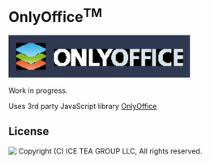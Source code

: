 OnlyOffice<sup>TM</sup>
====

<img src="../Support/Images/OnlyOffice.png" width="358">

Work in progress.

Uses 3rd party JavaScript library [OnlyOffice](http://www.onlyoffice.com)

License
-------
<img src="http://iceteagroup.com/wp-content/uploads/2017/01/Square-64x64-trasp.png" height="20" align="top"> Copyright (C) ICE TEA GROUP LLC, All rights reserved.
